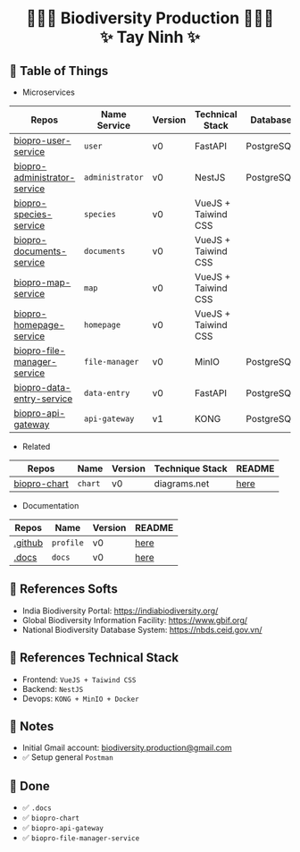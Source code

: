 # <p align="center">:tada::tada::tada: Biodiversity Production :tada::tada::tada: <br> ✨ Tay Ninh ✨ </p>

## :newspaper: Table of Things

+ Microservices

Repos | Name Service | Version | Technical Stack | Database | README
-----|-----|-----|-----|-----|----- 
[biopro-user-service](https://github.com/biodiversity-production/biopro-user-service) | `user` | v0 | FastAPI | PostgreSQL | 
[biopro-administrator-service](https://github.com/biodiversity-production/biopro-administrator-service) | `administrator` | v0 | NestJS | PostgreSQL | [here](https://github.com/biodiversity-production/biopro-administrator-service/blob/main/README.md)
[biopro-species-service](https://github.com/biodiversity-production/biopro-species-service) | `species` | v0 | VueJS + Taiwind CSS | | [here](https://github.com/biodiversity-production/biopro-species-service/blob/main/README.md)
[biopro-documents-service](https://github.com/biodiversity-production/biopro-documents-service) | `documents` | v0 | VueJS + Taiwind CSS | | 
[biopro-map-service](https://github.com/biodiversity-production/biopro-map-service) | `map` | v0 | VueJS + Taiwind CSS | | 
[biopro-homepage-service](https://github.com/biodiversity-production/biopro-homepage-service) | `homepage` | v0 | VueJS + Taiwind CSS | | 
[biopro-file-manager-service](https://github.com/biodiversity-production/biopro-file-manager-service)  | `file-manager` | v0 | MinIO | PostgreSQL | 
[biopro-data-entry-service](https://github.com/biodiversity-production/biopro-data-entry-service) | `data-entry` | v0 | FastAPI | PostgreSQL | 
[biopro-api-gateway](https://github.com/biodiversity-production/biopro-api-gateway) | `api-gateway` | v1 | KONG | PostgreSQL | [here](https://github.com/biodiversity-production/biopro-api-gateway/blob/main/README.md)

+ Related

Repos | Name | Version | Technique Stack | README
-----|-----|-----|-----|-----
[biopro-chart](https://github.com/biodiversity-production/biopro-chart) | `chart` | v0 | diagrams.net | [here](https://github.com/biodiversity-production/biopro-chart/blob/main/README.md)

+ Documentation

Repos | Name | Version | README
-----|-----|-----|-----
[.github](https://github.com/biodiversity-production/.github) | `profile` | v0 | [here](https://github.com/biodiversity-production/.github/blob/main/profile/README.md)
[.docs](https://github.com/biodiversity-production/.docs) | `docs` | v0 |  [here](https://github.com/biodiversity-production/.docs/blob/main/README.md) 

## :bookmark_tabs: References Softs

+ India Biodiversity Portal: https://indiabiodiversity.org/
+ Global Biodiversity Information Facility: https://www.gbif.org/
+ National Biodiversity Database System: https://nbds.ceid.gov.vn/

## :bookmark_tabs: References Technical Stack

+ Frontend: `VueJS + Taiwind CSS`
+ Backend: `NestJS`
+ Devops: `KONG + MinIO + Docker`

## :memo: Notes

+ Initial Gmail account: biodiversity.production@gmail.com
+ ✅ Setup general `Postman`

## :rocket: Done
+ ✅ `.docs`
+ ✅ `biopro-chart`
+ ✅ `biopro-api-gateway`
+ ✅ `biopro-file-manager-service`
